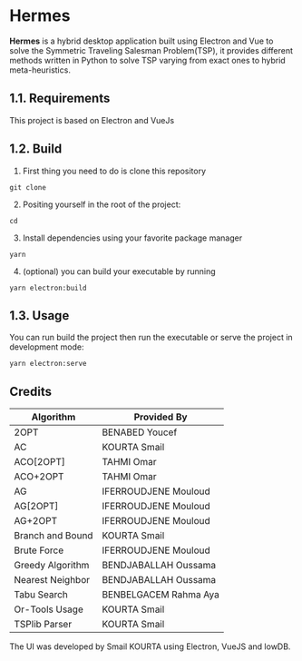 # Hermes

**Hermes** is a hybrid desktop application built using Electron and Vue to solve the Symmetric Traveling Salesman Problem(TSP), it provides different methods written in Python to solve TSP varying from exact ones to hybrid meta-heuristics.

## 1.1. Requirements
This project is based on Electron and VueJs

## 1.2. Build

1. First thing you need to do is clone this repository
```
git clone 
```
2. Positing yourself in the root of the project:
```
cd   
```
3. Install dependencies using your favorite package manager 
```
yarn
```
4. (optional) you can build your executable by running
```
yarn electron:build
```
## 1.3. Usage
You can run build the project then run the executable or serve the project in development mode:
```
yarn electron:serve
```
## Credits
| Algorithm        | Provided By           |
| ---------------- | --------------------- |
| 2OPT             | BENABED Youcef        |
| AC               | KOURTA Smail          |
| ACO[2OPT]        | TAHMI Omar            |
| ACO+2OPT         | TAHMI Omar            |
| AG               | IFERROUDJENE Mouloud  |
| AG[2OPT]         | IFERROUDJENE Mouloud  |
| AG+2OPT          | IFERROUDJENE Mouloud  |
| Branch and Bound | KOURTA Smail          |
| Brute Force      | IFERROUDJENE Mouloud  |
| Greedy Algorithm | BENDJABALLAH Oussama  |
| Nearest Neighbor | BENDJABALLAH Oussama  |
| Tabu Search      | BENBELGACEM Rahma Aya |
| Or-Tools Usage   | KOURTA Smail          |
| TSPlib Parser    | KOURTA Smail          |

The UI was developed by Smail KOURTA using Electron, VueJS and lowDB.